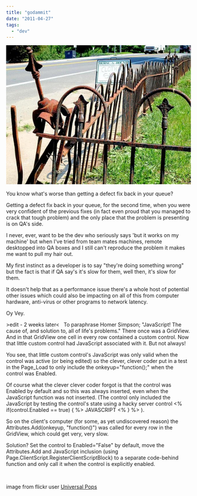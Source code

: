 ```yaml
---
title: "godammit"
date: "2011-04-27"
tags: 
  - "dev"
---
```


[![](images/rusty_fence_web.jpg "rusty_fence_web")](http://spurious-logic.net/godammit)

You know what's worse than getting a defect fix back in your queue?

Getting a defect fix back in your queue, for the second time, when you were very confident of the previous fixes (in fact even proud that you managed to crack that tough problem) and the only place that the problem is presenting is on QA's side.

I never, ever, want to be the dev who seriously says 'but it works on my machine' but when I've tried from team mates machines, remote desktopped into QA boxes and I still can't reproduce the problem it makes me want to pull my hair out.

My first instinct as a developer is to say "they're doing something wrong" but the fact is that if QA say's it's slow for them, well then, it's slow for them.

It doesn't help that as a performance issue there's a whole host of potential other issues which could also be impacting on all of this from computer hardware, anti-virus or other programs to network latency.

Oy Vey.

\>edit - 2 weeks later<   To paraphrase Homer Simpson; "JavaScript! The cause of, and solution to, all of life's problems." There once was a GridView. And in that GridView one cell in every row contained a custom control. Now that little custom control had JavaScript associated with it. But not always!

You see, that little custom control's JavaScript was only valid when the control was active (or being edited) so the clever, clever coder put in a test in the Page\_Load to only include the onkeyup="function();" when the control was Enabled.

Of course what the clever clever coder forgot is that the control was Enabled by default and so this was always inserted, even when the JavaScript function was not inserted. (The control only included the JavaScript by testing the control's state using a hacky server control <% if(control.Enabled == true) { %> JAVASCRIPT <% } %> ).

So on the client's computer (for some, as yet undiscovered reason) the Attributes.Add(onkeyup, "function()") was called for every row in the GridView, which could get very, very slow.

Solution? Set the control to Enabled="False" by default, move the Attributes.Add and JavaScript inclusion (using Page.ClientScript.RegisterClientScriptBlock) to a separate code-behind function and only call it when the control is explicitly enabled.

 

image from flickr user [Universal Pops](http://www.flickr.com/photos/universalpops/)
